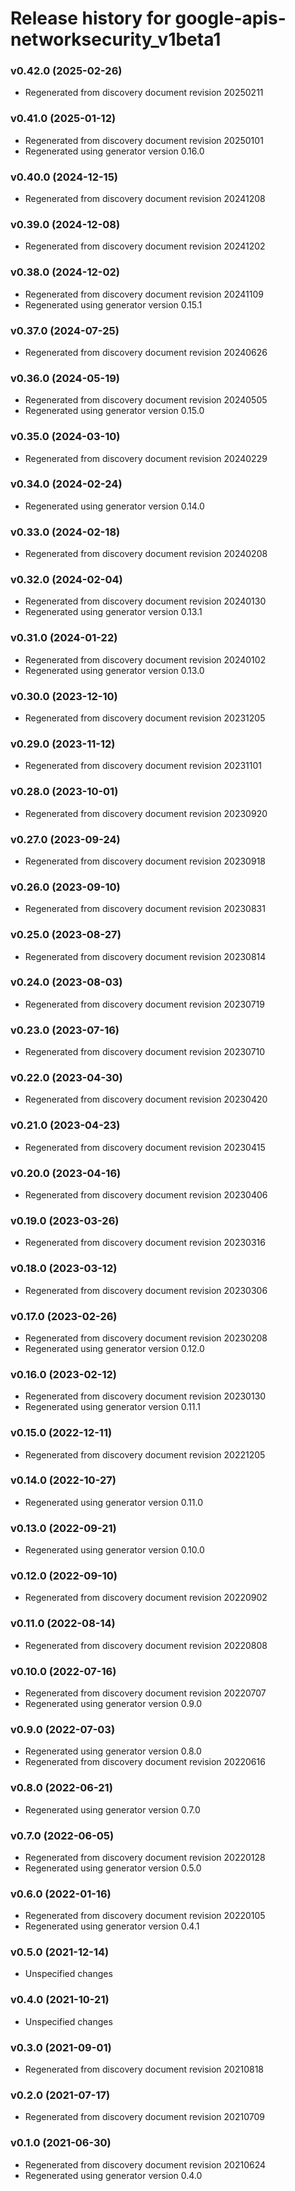 # Release history for google-apis-networksecurity_v1beta1

### v0.42.0 (2025-02-26)

* Regenerated from discovery document revision 20250211

### v0.41.0 (2025-01-12)

* Regenerated from discovery document revision 20250101
* Regenerated using generator version 0.16.0

### v0.40.0 (2024-12-15)

* Regenerated from discovery document revision 20241208

### v0.39.0 (2024-12-08)

* Regenerated from discovery document revision 20241202

### v0.38.0 (2024-12-02)

* Regenerated from discovery document revision 20241109
* Regenerated using generator version 0.15.1

### v0.37.0 (2024-07-25)

* Regenerated from discovery document revision 20240626

### v0.36.0 (2024-05-19)

* Regenerated from discovery document revision 20240505
* Regenerated using generator version 0.15.0

### v0.35.0 (2024-03-10)

* Regenerated from discovery document revision 20240229

### v0.34.0 (2024-02-24)

* Regenerated using generator version 0.14.0

### v0.33.0 (2024-02-18)

* Regenerated from discovery document revision 20240208

### v0.32.0 (2024-02-04)

* Regenerated from discovery document revision 20240130
* Regenerated using generator version 0.13.1

### v0.31.0 (2024-01-22)

* Regenerated from discovery document revision 20240102
* Regenerated using generator version 0.13.0

### v0.30.0 (2023-12-10)

* Regenerated from discovery document revision 20231205

### v0.29.0 (2023-11-12)

* Regenerated from discovery document revision 20231101

### v0.28.0 (2023-10-01)

* Regenerated from discovery document revision 20230920

### v0.27.0 (2023-09-24)

* Regenerated from discovery document revision 20230918

### v0.26.0 (2023-09-10)

* Regenerated from discovery document revision 20230831

### v0.25.0 (2023-08-27)

* Regenerated from discovery document revision 20230814

### v0.24.0 (2023-08-03)

* Regenerated from discovery document revision 20230719

### v0.23.0 (2023-07-16)

* Regenerated from discovery document revision 20230710

### v0.22.0 (2023-04-30)

* Regenerated from discovery document revision 20230420

### v0.21.0 (2023-04-23)

* Regenerated from discovery document revision 20230415

### v0.20.0 (2023-04-16)

* Regenerated from discovery document revision 20230406

### v0.19.0 (2023-03-26)

* Regenerated from discovery document revision 20230316

### v0.18.0 (2023-03-12)

* Regenerated from discovery document revision 20230306

### v0.17.0 (2023-02-26)

* Regenerated from discovery document revision 20230208
* Regenerated using generator version 0.12.0

### v0.16.0 (2023-02-12)

* Regenerated from discovery document revision 20230130
* Regenerated using generator version 0.11.1

### v0.15.0 (2022-12-11)

* Regenerated from discovery document revision 20221205

### v0.14.0 (2022-10-27)

* Regenerated using generator version 0.11.0

### v0.13.0 (2022-09-21)

* Regenerated using generator version 0.10.0

### v0.12.0 (2022-09-10)

* Regenerated from discovery document revision 20220902

### v0.11.0 (2022-08-14)

* Regenerated from discovery document revision 20220808

### v0.10.0 (2022-07-16)

* Regenerated from discovery document revision 20220707
* Regenerated using generator version 0.9.0

### v0.9.0 (2022-07-03)

* Regenerated using generator version 0.8.0
* Regenerated from discovery document revision 20220616

### v0.8.0 (2022-06-21)

* Regenerated using generator version 0.7.0

### v0.7.0 (2022-06-05)

* Regenerated from discovery document revision 20220128
* Regenerated using generator version 0.5.0

### v0.6.0 (2022-01-16)

* Regenerated from discovery document revision 20220105
* Regenerated using generator version 0.4.1

### v0.5.0 (2021-12-14)

* Unspecified changes

### v0.4.0 (2021-10-21)

* Unspecified changes

### v0.3.0 (2021-09-01)

* Regenerated from discovery document revision 20210818

### v0.2.0 (2021-07-17)

* Regenerated from discovery document revision 20210709

### v0.1.0 (2021-06-30)

* Regenerated from discovery document revision 20210624
* Regenerated using generator version 0.4.0

